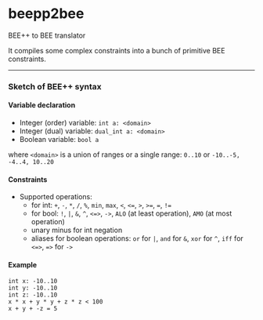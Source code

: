 # beepp2bee
BEE++ to BEE translator

It compiles some complex constraints into a bunch of primitive BEE constraints.

---

### Sketch of BEE++ syntax

#### Variable declaration

* Integer (order) variable: `int a: <domain>`
* Integer (dual) variable: `dual_int a: <domain>`
* Boolean variable: `bool a`

where `<domain>` is a union of ranges or a single range: `0..10` or `-10..-5, -4..4, 10..20`

#### Constraints

* Supported operations:
    * for int: `+`, `-`, `*`, `/`, `%`, `min`, `max`, `<`, `<=`, `>`, `>=`, `=`, `!=`
    * for bool: `!`, `|`, `&`, `^`, `<=>`, `->`, `ALO` (at least operation), `AMO` (at most operation)
    * unary minus for int negation
    * aliases for boolean operations: `or` for `|`, `and` for `&`, `xor` for `^`, `iff` for `<=>`, `=>` for `->`

#### Example
```
int x: -10..10
int y: -10..10
int z: -10..10
x * x + y * y + z * z < 100
x + y + -z = 5
```
